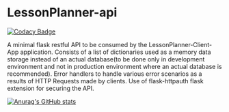 # LessonPlanner-api

[![Codacy Badge](https://api.codacy.com/project/badge/Grade/ff4fcea4832145388bdad098955fd994)](https://app.codacy.com/manual/WycliffeMuchumi/LessonPlanner-api?utm_source=github.com&utm_medium=referral&utm_content=WycliffeMuchumi/LessonPlanner-api&utm_campaign=Badge_Grade_Settings)

  A minimal flask restful API to be consumed by the LessonPlanner-Client-App application.
  Consists of a list of dictionaries used as a memory data storage instead of an actual database(to be done only in development environment and not in production environment where an actual database is recommended).
  Error handlers to handle various error scenarios as a results of HTTP Requests made by clients.
  Use of flask-httpauth flask extension for securing the API.
  
[![Anurag's GitHub stats](https://github-readme-stats.vercel.app/api?username=WycliffeMuchumi)](https://github.com/WycliffeMuchumi/github-readme-stats)
